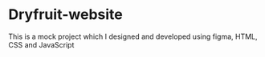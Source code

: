 # Dryfruit-website
This is a mock project which I designed and developed using figma, HTML, CSS and JavaScript

